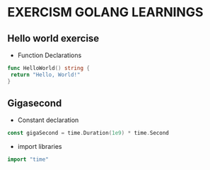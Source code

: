 # EXERCISM GOLANG LEARNINGS

## Hello world exercise

* Function Declarations
  
```go
func HelloWorld() string {
 return "Hello, World!"
}
```

## Gigasecond
  
* Constant declaration

```go
const gigaSecond = time.Duration(1e9) * time.Second
```

* import libraries

```go  
import "time"
```